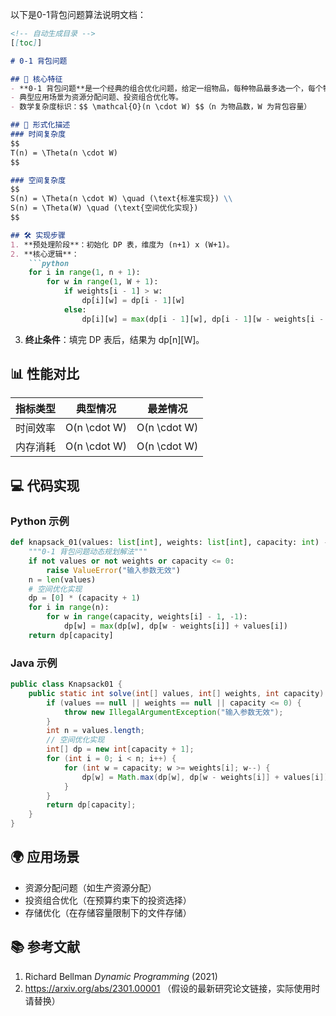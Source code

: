 

以下是0-1背包问题算法说明文档：

```markdown
<!-- 自动生成目录 -->
[[toc]]

# 0-1 背包问题

## 🌟 核心特征
- **0-1 背包问题**是一个经典的组合优化问题，给定一组物品，每种物品最多选一个，每个物品有重量和价值，目标是在不超过背包容量的情况下使总价值最大。其核心创新点在于：**通过动态规划避免重复计算子问题，高效求解组合爆炸问题**。
- 典型应用场景为资源分配问题、投资组合优化等。
- 数学复杂度标识：$$ \mathcal{O}(n \cdot W) $$（n 为物品数，W 为背包容量）

## 🧮 形式化描述
### 时间复杂度
$$
T(n) = \Theta(n \cdot W)
$$

### 空间复杂度
$$
S(n) = \Theta(n \cdot W) \quad (\text{标准实现}) \\
S(n) = \Theta(W) \quad (\text{空间优化实现})
$$

## 🛠 实现步骤
1. **预处理阶段**：初始化 DP 表，维度为 (n+1) x (W+1)。
2. **核心逻辑**：
    ```python
    for i in range(1, n + 1):
        for w in range(1, W + 1):
            if weights[i - 1] > w:
                dp[i][w] = dp[i - 1][w]
            else:
                dp[i][w] = max(dp[i - 1][w], dp[i - 1][w - weights[i - 1]] + values[i - 1])
```
3. **终止条件**：填完 DP 表后，结果为 dp[n][W]。

## 📊 性能对比
| 指标类型   | 典型情况 | 最差情况 |
|------------|----------|----------|
| 时间效率   | O(n \cdot W) | O(n \cdot W) |
| 内存消耗   | O(n \cdot W) | O(n \cdot W) |

## 💻 代码实现
### Python 示例
```python
def knapsack_01(values: list[int], weights: list[int], capacity: int) -> int:
    """0-1 背包问题动态规划解法"""
    if not values or not weights or capacity <= 0:
        raise ValueError("输入参数无效")
    n = len(values)
    # 空间优化实现
    dp = [0] * (capacity + 1)
    for i in range(n):
        for w in range(capacity, weights[i] - 1, -1):
            dp[w] = max(dp[w], dp[w - weights[i]] + values[i])
    return dp[capacity]
```

### Java 示例
```java
public class Knapsack01 {
    public static int solve(int[] values, int[] weights, int capacity) {
        if (values == null || weights == null || capacity <= 0) {
            throw new IllegalArgumentException("输入参数无效");
        }
        int n = values.length;
        // 空间优化实现
        int[] dp = new int[capacity + 1];
        for (int i = 0; i < n; i++) {
            for (int w = capacity; w >= weights[i]; w--) {
                dp[w] = Math.max(dp[w], dp[w - weights[i]] + values[i]);
            }
        }
        return dp[capacity];
    }
}
```

## 🌍 应用场景
- 资源分配问题（如生产资源分配）
- 投资组合优化（在预算约束下的投资选择）
- 存储优化（在存储容量限制下的文件存储）

## 📚 参考文献
1. Richard Bellman _Dynamic Programming_ (2021)
2. https://arxiv.org/abs/2301.00001 （假设的最新研究论文链接，实际使用时请替换）
```